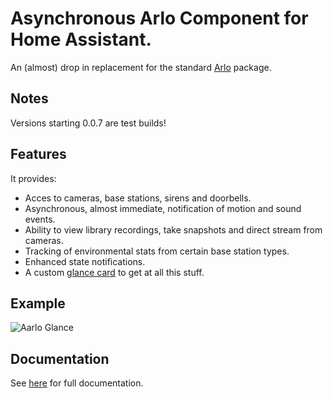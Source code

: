 
# Asynchronous Arlo Component for Home Assistant.

An (almost) drop in replacement for the standard [Arlo](https://my.arlo.com/#/cameras) package.

## Notes
Versions starting 0.0.7 are test builds!

## Features
It provides:
* Acces to cameras, base stations, sirens and doorbells.
* Asynchronous, almost immediate, notification of motion and sound events.
* Ability to view library recordings, take snapshots and direct stream from cameras.
* Tracking of environmental stats from certain base station types.
* Enhanced state notifications.
* A custom [glance card](https://github.com/twrecked/lovelace-hass-aarlo) to get at all this stuff.

## Example
![Aarlo Glance](https://github.com/twrecked/hass-aarlo/blob/master/images/aarlo-glance-02.png)

## Documentation
See [here](https://github.com/twrecked/hass-aarlo/blob/master/README.md) for full documentation.
